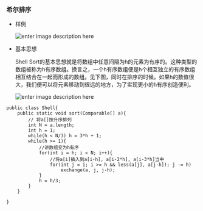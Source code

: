 ### 希尔排序

* 样例

    ![enter image description here](http://img.blog.csdn.net/20140603195838281?watermark/2/text/aHR0cDovL2Jsb2cuY3Nkbi5uZXQvY2FpcGVpY2hhbzI=/font/5a6L5L2T/fontsize/400/fill/I0JBQkFCMA==/dissolve/70/gravity/Center)
* 基本思想

    Shell Sort的基本思想就是将数组中任意间隔为h的元素为有序的。这种类型的数组被称为h有序数组。换言之，一个h有序数组便是h个相互独立的有序数组相互结合在一起而形成的数组。见下图，同时在排序的时候，如果h的数值很大，我们便可以将元素移动到很远的地方，为了实现更小的h有序创造便利。


    ![enter image description here](http://algs4.cs.princeton.edu/21elementary/images/h-sorted.png)

```
public class Shell{
    public static void sort(Comparable[] a){
        // 将a[]按升序排列
        int N = a.length;
        int h = 1;
        while(h < N/3) h = 3*h + 1;
        while(h >= 1){
            //讲数组变为h有序
            for(int i = h; i < N; i++){
                //将a[i]插入到a[i-h], a[i-2*h], a[i-3*h]当中
                for(int j = i; i >= h && less(a[j], a[j-h]); j -= h)
                    exchange(a, j, j-h);
            }
            h = h/3;
        }
    }
    
}
```
